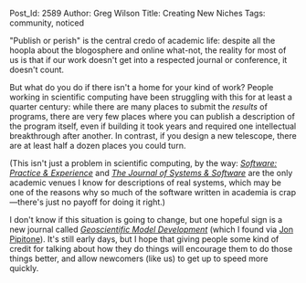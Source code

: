 Post_Id: 2589
Author: Greg Wilson
Title: Creating New Niches
Tags: community, noticed

<p>"Publish or perish" is the central credo of academic life: despite all the hoopla about the blogosphere and online what-not, the reality for most of us is that if our work doesn't get into a respected journal or conference, it doesn't count.</p>
<p>But what do you do if there isn't a home for your kind of work? People working in scientific computing have been struggling with this for at least a quarter century: while there are many places to submit the <em>results</em> of programs, there are very few places where you can publish a description of the program itself, even if building it took years and required one intellectual breakthrough after another. In contrast, if you design a new telescope, there are at least half a dozen places you could turn.</p>
<p>(This isn't just a problem in scientific computing, by the way: <a href="http://www3.interscience.wiley.com/journal/1752/home"><em>Software: Practice &amp; Experience</em></a> and <a href="http://www.elsevier.com/wps/find/journaldescription.cws_home/505732/description"><em>The Journal of Systems &amp; Software</em></a> are the only academic venues I know for descriptions of real systems, which may be one of the reasons why so much of the software written in academia is crap&mdash;there's just no payoff for doing it right.)</p>
<p>I don't know if this situation is going to change, but one hopeful sign is a new journal called <a href="http://www.geosci-model-dev.net/volumes_and_issues.html"><em>Geoscientific Model Development</em></a> (which I found via <a href="http://skoolr.blogspot.com/2009/10/geoscientific-model-development.html">Jon Pipitone</a>). It's still early days, but I hope that giving people some kind of credit for talking about how they do things will encourage them to do those things better, and allow newcomers (like us) to get up to speed more quickly.</p>

